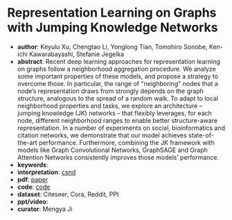 # Representation Learning on Graphs with Jumping Knowledge Networks
- **author**: Keyulu Xu, Chengtao Li, Yonglong Tian, Tomohiro Sonobe, Ken-ichi Kawarabayashi, Stefanie Jegelka
- **abstract**: Recent deep learning approaches for representation learning on graphs follow a neighborhood aggregation procedure. We analyze some important properties of these models, and propose a strategy to overcome those. In particular, the range of "neighboring" nodes that a node’s representation draws from strongly depends on the graph structure, analogous to the spread of a random walk. To adapt to local neighborhood properties and tasks, we explore an architecture – jumping knowledge (JK) networks – that flexibly leverages, for each node, different neighborhood ranges to enable better structure-aware representation. In a number of experiments on social, bioinformatics and citation networks, we demonstrate that our model achieves state-of-the-art performance. Furthermore, combining the JK framework with models like Graph Convolutional Networks, GraphSAGE and Graph Attention Networks consistently improves those models’ performance.
- **keywords**: 
- **interpretation**: [csnd](
https://blog.csdn.net/geek_wh2016/article/details/81297106)
- **pdf**: [paper](http://proceedings.mlr.press/v80/xu18c/xu18c.pdf)
- **code**: [code](https://github.com/ShinKyuY/Representation_Learning_on_Graphs_with_Jumping_Knowledge_Networks)
- **dataset**: Citeseer, Cora, Reddit, PPI
- **ppt/video**:
- **curator**: Mengya Ji
